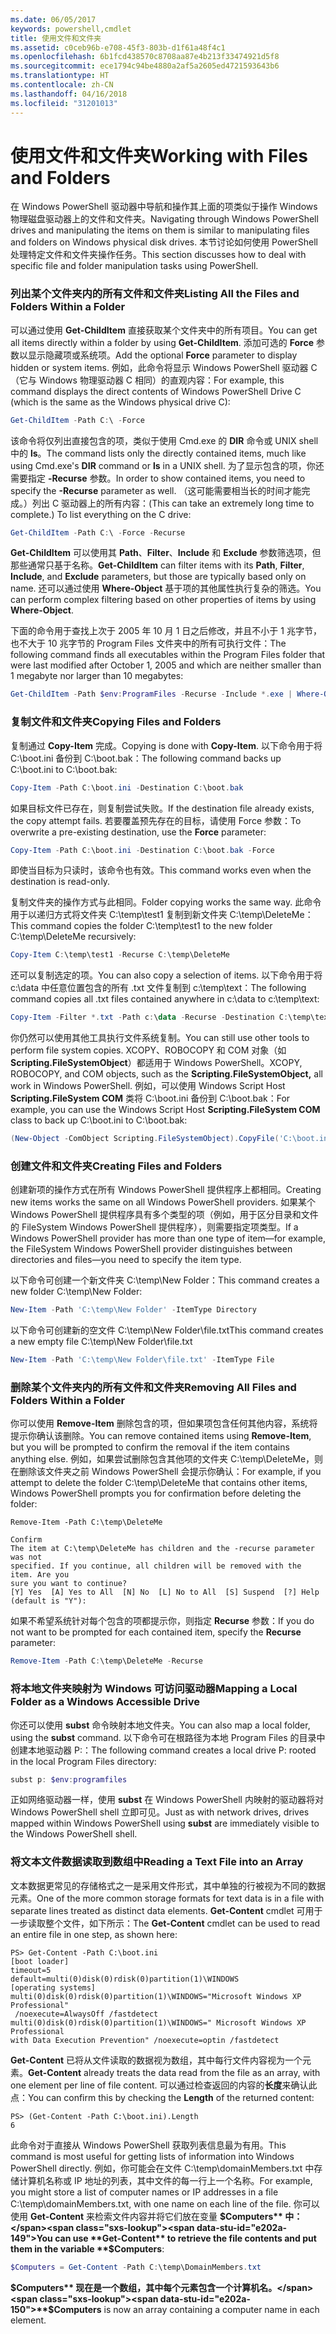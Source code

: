 ```yaml
---
ms.date: 06/05/2017
keywords: powershell,cmdlet
title: 使用文件和文件夹
ms.assetid: c0ceb96b-e708-45f3-803b-d1f61a48f4c1
ms.openlocfilehash: 6b1fcd438570c8708aa87e4b213f33474921d5f8
ms.sourcegitcommit: ece1794c94be4880a2af5a2605ed4721593643b6
ms.translationtype: HT
ms.contentlocale: zh-CN
ms.lasthandoff: 04/16/2018
ms.locfileid: "31201013"
---
```

# <a name="working-with-files-and-folders"></a><span data-ttu-id="e202a-103">使用文件和文件夹</span><span class="sxs-lookup"><span data-stu-id="e202a-103">Working with Files and Folders</span></span>

<span data-ttu-id="e202a-104">在 Windows PowerShell 驱动器中导航和操作其上面的项类似于操作 Windows 物理磁盘驱动器上的文件和文件夹。</span><span class="sxs-lookup"><span data-stu-id="e202a-104">Navigating through Windows PowerShell drives and manipulating the items on them is similar to manipulating files and folders on Windows physical disk drives.</span></span> <span data-ttu-id="e202a-105">本节讨论如何使用 PowerShell 处理特定文件和文件夹操作任务。</span><span class="sxs-lookup"><span data-stu-id="e202a-105">This section discusses how to deal with specific file and folder manipulation tasks using PowerShell.</span></span>

### <a name="listing-all-the-files-and-folders-within-a-folder"></a><span data-ttu-id="e202a-106">列出某个文件夹内的所有文件和文件夹</span><span class="sxs-lookup"><span data-stu-id="e202a-106">Listing All the Files and Folders Within a Folder</span></span>

<span data-ttu-id="e202a-107">可以通过使用 **Get-ChildItem** 直接获取某个文件夹中的所有项目。</span><span class="sxs-lookup"><span data-stu-id="e202a-107">You can get all items directly within a folder by using **Get-ChildItem**.</span></span> <span data-ttu-id="e202a-108">添加可选的 **Force** 参数以显示隐藏项或系统项。</span><span class="sxs-lookup"><span data-stu-id="e202a-108">Add the optional **Force** parameter to display hidden or system items.</span></span> <span data-ttu-id="e202a-109">例如，此命令将显示 Windows PowerShell 驱动器 C（它与 Windows 物理驱动器 C 相同）的直观内容：</span><span class="sxs-lookup"><span data-stu-id="e202a-109">For example, this command displays the direct contents of Windows PowerShell Drive C (which is the same as the Windows physical drive C):</span></span>

```powershell
Get-ChildItem -Path C:\ -Force
```

<span data-ttu-id="e202a-110">该命令将仅列出直接包含的项，类似于使用 Cmd.exe 的 **DIR** 命令或 UNIX shell 中的 **ls**。</span><span class="sxs-lookup"><span data-stu-id="e202a-110">The command lists only the directly contained items, much like using Cmd.exe's **DIR** command or **ls** in a UNIX shell.</span></span> <span data-ttu-id="e202a-111">为了显示包含的项，你还需要指定 **-Recurse** 参数。</span><span class="sxs-lookup"><span data-stu-id="e202a-111">In order to show contained items, you need to specify the **-Recurse** parameter as well.</span></span> <span data-ttu-id="e202a-112">（这可能需要相当长的时间才能完成。）列出 C 驱动器上的所有内容：</span><span class="sxs-lookup"><span data-stu-id="e202a-112">(This can take an extremely long time to complete.) To list everything on the C drive:</span></span>

```powershell
Get-ChildItem -Path C:\ -Force -Recurse
```

<span data-ttu-id="e202a-113">**Get-ChildItem** 可以使用其 **Path**、**Filter**、**Include** 和 **Exclude** 参数筛选项，但那些通常只基于名称。</span><span class="sxs-lookup"><span data-stu-id="e202a-113">**Get-ChildItem** can filter items with its **Path**, **Filter**, **Include**, and **Exclude** parameters, but those are typically based only on name.</span></span> <span data-ttu-id="e202a-114">还可以通过使用 **Where-Object** 基于项的其他属性执行复杂的筛选。</span><span class="sxs-lookup"><span data-stu-id="e202a-114">You can perform complex filtering based on other properties of items by using **Where-Object**.</span></span>

<span data-ttu-id="e202a-115">下面的命令用于查找上次于 2005 年 10 月 1 日之后修改，并且不小于 1 兆字节，也不大于 10 兆字节的 Program Files 文件夹中的所有可执行文件：</span><span class="sxs-lookup"><span data-stu-id="e202a-115">The following command finds all executables within the Program Files folder that were last modified after October 1, 2005 and which are neither smaller than 1 megabyte nor larger than 10 megabytes:</span></span>

```powershell
Get-ChildItem -Path $env:ProgramFiles -Recurse -Include *.exe | Where-Object -FilterScript {($_.LastWriteTime -gt '2005-10-01') -and ($_.Length -ge 1mb) -and ($_.Length -le 10mb)}
```

### <a name="copying-files-and-folders"></a><span data-ttu-id="e202a-116">复制文件和文件夹</span><span class="sxs-lookup"><span data-stu-id="e202a-116">Copying Files and Folders</span></span>

<span data-ttu-id="e202a-117">复制通过 **Copy-Item** 完成。</span><span class="sxs-lookup"><span data-stu-id="e202a-117">Copying is done with **Copy-Item**.</span></span> <span data-ttu-id="e202a-118">以下命令用于将 C:\\boot.ini 备份到 C:\\boot.bak：</span><span class="sxs-lookup"><span data-stu-id="e202a-118">The following command backs up C:\\boot.ini to C:\\boot.bak:</span></span>

```powershell
Copy-Item -Path C:\boot.ini -Destination C:\boot.bak
```

<span data-ttu-id="e202a-119">如果目标文件已存在，则复制尝试失败。</span><span class="sxs-lookup"><span data-stu-id="e202a-119">If the destination file already exists, the copy attempt fails.</span></span> <span data-ttu-id="e202a-120">若要覆盖预先存在的目标，请使用 Force 参数：</span><span class="sxs-lookup"><span data-stu-id="e202a-120">To overwrite a pre-existing destination, use the **Force** parameter:</span></span>

```powershell
Copy-Item -Path C:\boot.ini -Destination C:\boot.bak -Force
```

<span data-ttu-id="e202a-121">即使当目标为只读时，该命令也有效。</span><span class="sxs-lookup"><span data-stu-id="e202a-121">This command works even when the destination is read-only.</span></span>

<span data-ttu-id="e202a-122">复制文件夹的操作方式与此相同。</span><span class="sxs-lookup"><span data-stu-id="e202a-122">Folder copying works the same way.</span></span> <span data-ttu-id="e202a-123">此命令用于以递归方式将文件夹 C:\\temp\\test1 复制到新文件夹 C:\\temp\\DeleteMe：</span><span class="sxs-lookup"><span data-stu-id="e202a-123">This command copies the folder C:\\temp\\test1 to the new folder C:\\temp\\DeleteMe recursively:</span></span>

```powershell
Copy-Item C:\temp\test1 -Recurse C:\temp\DeleteMe
```

<span data-ttu-id="e202a-124">还可以复制选定的项。</span><span class="sxs-lookup"><span data-stu-id="e202a-124">You can also copy a selection of items.</span></span> <span data-ttu-id="e202a-125">以下命令用于将 c:\\data 中任意位置包含的所有 .txt 文件复制到 c:\\temp\\text：</span><span class="sxs-lookup"><span data-stu-id="e202a-125">The following command copies all .txt files contained anywhere in c:\\data to c:\\temp\\text:</span></span>

```powershell
Copy-Item -Filter *.txt -Path c:\data -Recurse -Destination C:\temp\text
```

<span data-ttu-id="e202a-126">你仍然可以使用其他工具执行文件系统复制。</span><span class="sxs-lookup"><span data-stu-id="e202a-126">You can still use other tools to perform file system copies.</span></span> <span data-ttu-id="e202a-127">XCOPY、ROBOCOPY 和 COM 对象（如 **Scripting.FileSystemObject**）都适用于 Windows PowerShell。</span><span class="sxs-lookup"><span data-stu-id="e202a-127">XCOPY, ROBOCOPY, and COM objects, such as the **Scripting.FileSystemObject,** all work in Windows PowerShell.</span></span> <span data-ttu-id="e202a-128">例如，可以使用 Windows Script Host **Scripting.FileSystem COM** 类将 C:\\boot.ini 备份到 C:\\boot.bak：</span><span class="sxs-lookup"><span data-stu-id="e202a-128">For example, you can use the Windows Script Host **Scripting.FileSystem COM** class to back up C:\\boot.ini to C:\\boot.bak:</span></span>

```powershell
(New-Object -ComObject Scripting.FileSystemObject).CopyFile('C:\boot.ini', 'C:\boot.bak')
```

### <a name="creating-files-and-folders"></a><span data-ttu-id="e202a-129">创建文件和文件夹</span><span class="sxs-lookup"><span data-stu-id="e202a-129">Creating Files and Folders</span></span>

<span data-ttu-id="e202a-130">创建新项的操作方式在所有 Windows PowerShell 提供程序上都相同。</span><span class="sxs-lookup"><span data-stu-id="e202a-130">Creating new items works the same on all Windows PowerShell providers.</span></span> <span data-ttu-id="e202a-131">如果某个 Windows PowerShell 提供程序具有多个类型的项（例如，用于区分目录和文件的 FileSystem Windows PowerShell 提供程序），则需要指定项类型。</span><span class="sxs-lookup"><span data-stu-id="e202a-131">If a Windows PowerShell provider has more than one type of item—for example, the FileSystem Windows PowerShell provider distinguishes between directories and files—you need to specify the item type.</span></span>

<span data-ttu-id="e202a-132">以下命令可创建一个新文件夹 C:\\temp\\New Folder：</span><span class="sxs-lookup"><span data-stu-id="e202a-132">This command creates a new folder C:\\temp\\New Folder:</span></span>

```powershell
New-Item -Path 'C:\temp\New Folder' -ItemType Directory
```

<span data-ttu-id="e202a-133">以下命令可创建新的空文件 C:\\temp\\New Folder\\file.txt</span><span class="sxs-lookup"><span data-stu-id="e202a-133">This command creates a new empty file C:\\temp\\New Folder\\file.txt</span></span>

```powershell
New-Item -Path 'C:\temp\New Folder\file.txt' -ItemType File
```

### <a name="removing-all-files-and-folders-within-a-folder"></a><span data-ttu-id="e202a-134">删除某个文件夹内的所有文件和文件夹</span><span class="sxs-lookup"><span data-stu-id="e202a-134">Removing All Files and Folders Within a Folder</span></span>

<span data-ttu-id="e202a-135">你可以使用 **Remove-Item** 删除包含的项，但如果项包含任何其他内容，系统将提示你确认该删除。</span><span class="sxs-lookup"><span data-stu-id="e202a-135">You can remove contained items using **Remove-Item**, but you will be prompted to confirm the removal if the item contains anything else.</span></span> <span data-ttu-id="e202a-136">例如，如果尝试删除包含其他项的文件夹 C:\\temp\\DeleteMe，则在删除该文件夹之前 Windows PowerShell 会提示你确认：</span><span class="sxs-lookup"><span data-stu-id="e202a-136">For example, if you attempt to delete the folder C:\\temp\\DeleteMe that contains other items, Windows PowerShell prompts you for confirmation before deleting the folder:</span></span>

```
Remove-Item -Path C:\temp\DeleteMe

Confirm
The item at C:\temp\DeleteMe has children and the -recurse parameter was not
specified. If you continue, all children will be removed with the item. Are you
sure you want to continue?
[Y] Yes  [A] Yes to All  [N] No  [L] No to All  [S] Suspend  [?] Help
(default is "Y"):
```

<span data-ttu-id="e202a-137">如果不希望系统针对每个包含的项都提示你，则指定 **Recurse** 参数：</span><span class="sxs-lookup"><span data-stu-id="e202a-137">If you do not want to be prompted for each contained item, specify the **Recurse** parameter:</span></span>

```powershell
Remove-Item -Path C:\temp\DeleteMe -Recurse
```

### <a name="mapping-a-local-folder-as-a-windows-accessible-drive"></a><span data-ttu-id="e202a-138">将本地文件夹映射为 Windows 可访问驱动器</span><span class="sxs-lookup"><span data-stu-id="e202a-138">Mapping a Local Folder as a Windows Accessible Drive</span></span>

<span data-ttu-id="e202a-139">你还可以使用 **subst** 命令映射本地文件夹。</span><span class="sxs-lookup"><span data-stu-id="e202a-139">You can also map a local folder, using the **subst** command.</span></span> <span data-ttu-id="e202a-140">以下命令可在根路径为本地 Program Files 的目录中创建本地驱动器 P:：</span><span class="sxs-lookup"><span data-stu-id="e202a-140">The following command creates a local drive P: rooted in the local Program Files directory:</span></span>

```powershell
subst p: $env:programfiles
```

<span data-ttu-id="e202a-141">正如网络驱动器一样，使用 **subst** 在 Windows PowerShell 内映射的驱动器将对 Windows PowerShell shell 立即可见。</span><span class="sxs-lookup"><span data-stu-id="e202a-141">Just as with network drives, drives mapped within Windows PowerShell using **subst** are immediately visible to the Windows PowerShell shell.</span></span>

### <a name="reading-a-text-file-into-an-array"></a><span data-ttu-id="e202a-142">将文本文件数据读取到数组中</span><span class="sxs-lookup"><span data-stu-id="e202a-142">Reading a Text File into an Array</span></span>

<span data-ttu-id="e202a-143">文本数据更常见的存储格式之一是采用文件形式，其中单独的行被视为不同的数据元素。</span><span class="sxs-lookup"><span data-stu-id="e202a-143">One of the more common storage formats for text data is in a file with separate lines treated as distinct data elements.</span></span> <span data-ttu-id="e202a-144">**Get-Content** cmdlet 可用于一步读取整个文件，如下所示：</span><span class="sxs-lookup"><span data-stu-id="e202a-144">The **Get-Content** cmdlet can be used to read an entire file in one step, as shown here:</span></span>

```
PS> Get-Content -Path C:\boot.ini
[boot loader]
timeout=5
default=multi(0)disk(0)rdisk(0)partition(1)\WINDOWS
[operating systems]
multi(0)disk(0)rdisk(0)partition(1)\WINDOWS="Microsoft Windows XP Professional"
 /noexecute=AlwaysOff /fastdetect
multi(0)disk(0)rdisk(0)partition(1)\WINDOWS=" Microsoft Windows XP Professional
with Data Execution Prevention" /noexecute=optin /fastdetect
```

<span data-ttu-id="e202a-145">**Get-Content** 已将从文件读取的数据视为数组，其中每行文件内容视为一个元素。</span><span class="sxs-lookup"><span data-stu-id="e202a-145">**Get-Content** already treats the data read from the file as an array, with one element per line of file content.</span></span> <span data-ttu-id="e202a-146">可以通过检查返回的内容的**长度**来确认此点：</span><span class="sxs-lookup"><span data-stu-id="e202a-146">You can confirm this by checking the **Length** of the returned content:</span></span>

```
PS> (Get-Content -Path C:\boot.ini).Length
6
```

<span data-ttu-id="e202a-147">此命令对于直接从 Windows PowerShell 获取列表信息最为有用。</span><span class="sxs-lookup"><span data-stu-id="e202a-147">This command is most useful for getting lists of information into Windows PowerShell directly.</span></span> <span data-ttu-id="e202a-148">例如，你可能会在文件 C:\\temp\\domainMembers.txt 中存储计算机名称或 IP 地址的列表，其中文件的每一行上一个名称。</span><span class="sxs-lookup"><span data-stu-id="e202a-148">For example, you might store a list of computer names or IP addresses in a file C:\\temp\\domainMembers.txt, with one name on each line of the file.</span></span> <span data-ttu-id="e202a-149">你可以使用 **Get-Content** 来检索文件内容并将它们放在变量 **$Computers** 中：</span><span class="sxs-lookup"><span data-stu-id="e202a-149">You can use **Get-Content** to retrieve the file contents and put them in the variable **$Computers**:</span></span>

```powershell
$Computers = Get-Content -Path C:\temp\DomainMembers.txt
```

<span data-ttu-id="e202a-150">**$Computers** 现在是一个数组，其中每个元素包含一个计算机名。</span><span class="sxs-lookup"><span data-stu-id="e202a-150">**$Computers** is now an array containing a computer name in each element.</span></span>

